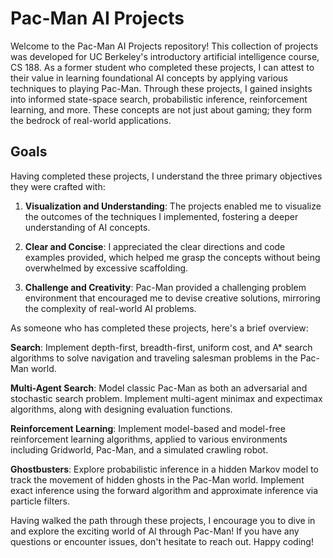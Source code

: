 # Pac-Man AI Projects

Welcome to the Pac-Man AI Projects repository! This collection of projects was developed for UC Berkeley's introductory artificial intelligence course, CS 188. As a former student who completed these projects, I can attest to their value in learning foundational AI concepts by applying various techniques to playing Pac-Man. Through these projects, I gained insights into informed state-space search, probabilistic inference, reinforcement learning, and more. These concepts are not just about gaming; they form the bedrock of real-world applications.

## Goals
Having completed these projects, I understand the three primary objectives they were crafted with:

1. **Visualization and Understanding**: The projects enabled me to visualize the outcomes of the techniques I implemented, fostering a deeper understanding of AI concepts.

2. **Clear and Concise**: I appreciated the clear directions and code examples provided, which helped me grasp the concepts without being overwhelmed by excessive scaffolding.

3. **Challenge and Creativity**: Pac-Man provided a challenging problem environment that encouraged me to devise creative solutions, mirroring the complexity of real-world AI problems.

As someone who has completed these projects, here's a brief overview:

**Search**: Implement depth-first, breadth-first, uniform cost, and A* search algorithms to solve navigation and traveling salesman problems in the Pac-Man world.

**Multi-Agent Search**: Model classic Pac-Man as both an adversarial and stochastic search problem. Implement multi-agent minimax and expectimax algorithms, along with designing evaluation functions.

**Reinforcement Learning**: Implement model-based and model-free reinforcement learning algorithms, applied to various environments including Gridworld, Pac-Man, and a simulated crawling robot.

**Ghostbusters**: Explore probabilistic inference in a hidden Markov model to track the movement of hidden ghosts in the Pac-Man world. Implement exact inference using the forward algorithm and approximate inference via particle filters.

Having walked the path through these projects, I encourage you to dive in and explore the exciting world of AI through Pac-Man! If you have any questions or encounter issues, don't hesitate to reach out. Happy coding!
